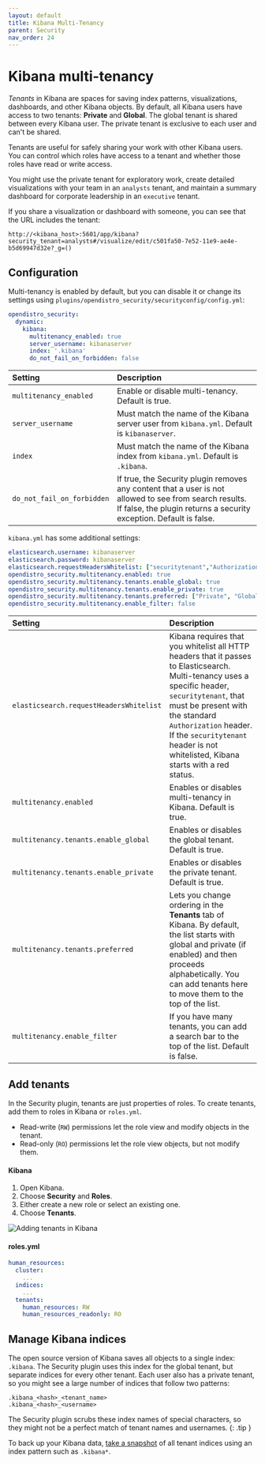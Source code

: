 ```yaml
---
layout: default
title: Kibana Multi-Tenancy
parent: Security
nav_order: 24
---
```


# Kibana multi-tenancy

*Tenants* in Kibana are spaces for saving index patterns, visualizations, dashboards, and other Kibana objects. By default, all Kibana users have access to two tenants: **Private** and **Global**. The global tenant is shared between every Kibana user. The private tenant is exclusive to each user and can't be shared.

Tenants are useful for safely sharing your work with other Kibana users. You can control which roles have access to a tenant and whether those roles have read or write access.

You might use the private tenant for exploratory work, create detailed visualizations with your team in an `analysts` tenant, and maintain a summary dashboard for corporate leadership in an `executive` tenant.

If you share a visualization or dashboard with someone, you can see that the URL includes the tenant:

```
http://<kibana_host>:5601/app/kibana?security_tenant=analysts#/visualize/edit/c501fa50-7e52-11e9-ae4e-b5d69947d32e?_g=()
```


## Configuration

Multi-tenancy is enabled by default, but you can disable it or change its settings using `plugins/opendistro_security/securityconfig/config.yml`:

```yml
opendistro_security:
  dynamic:
    kibana:
      multitenancy_enabled: true
      server_username: kibanaserver
      index: '.kibana'
      do_not_fail_on_forbidden: false
```

Setting | Description
:--- | :---
`multitenancy_enabled` | Enable or disable multi-tenancy. Default is true.
`server_username` | Must match the name of the Kibana server user from `kibana.yml`. Default is `kibanaserver`.
`index` | Must match the name of the Kibana index from `kibana.yml`. Default is `.kibana`.
`do_not_fail_on_forbidden` | If true, the Security plugin removes any content that a user is not allowed to see from search results. If false, the plugin returns a security exception. Default is false.

`kibana.yml` has some additional settings:

```yml
elasticsearch.username: kibanaserver
elasticsearch.password: kibanaserver
elasticsearch.requestHeadersWhitelist: ["securitytenant","Authorization"]
opendistro_security.multitenancy.enabled: true
opendistro_security.multitenancy.tenants.enable_global: true
opendistro_security.multitenancy.tenants.enable_private: true
opendistro_security.multitenancy.tenants.preferred: ["Private", "Global"]
opendistro_security.multitenancy.enable_filter: false
```

Setting | Description
:--- | :---
`elasticsearch.requestHeadersWhitelist` | Kibana requires that you whitelist all HTTP headers that it passes to Elasticsearch. Multi-tenancy uses a specific header, `securitytenant`, that must be present with the standard `Authorization` header. If the `securitytenant` header is not whitelisted, Kibana starts with a red status.
`multitenancy.enabled` | Enables or disables multi-tenancy in Kibana. Default is true.
`multitenancy.tenants.enable_global` | Enables or disables the global tenant. Default is true.
`multitenancy.tenants.enable_private` | Enables or disables the private tenant. Default is true.
`multitenancy.tenants.preferred` | Lets you change ordering in the **Tenants** tab of Kibana. By default, the list starts with global and private (if enabled) and then proceeds alphabetically. You can add tenants here to move them to the top of the list.
`multitenancy.enable_filter` | If you have many tenants, you can add a search bar to the top of the list. Default is false.


## Add tenants

In the Security plugin, tenants are just properties of roles. To create tenants, add them to roles in Kibana or `roles.yml`.

- Read-write (`RW`) permissions let the role view and modify objects in the tenant.
- Read-only (`RO`) permissions let the role view objects, but not modify them.


#### Kibana

1. Open Kibana.
1. Choose **Security** and **Roles**.
1. Either create a new role or select an existing one.
1. Choose **Tenants**.

![Adding tenants in Kibana](../../images/security-tenants.png)


#### roles.yml

```yml
human_resources:
  cluster:
    ...
  indices:
    ...
  tenants:
    human_resources: RW
    human_resources_readonly: RO
```


## Manage Kibana indices

The open source version of Kibana saves all objects to a single index: `.kibana`. The Security plugin uses this index for the global tenant, but separate indices for every other tenant. Each user also has a private tenant, so you might see a large number of indices that follow two patterns:

```
.kibana_<hash>_<tenant_name>
.kibana_<hash>_<username>
```

The Security plugin scrubs these index names of special characters, so they might not be a perfect match of tenant names and usernames.
{: .tip }

To back up your Kibana data, [take a snapshot](../../elasticsearch/snapshot-restore/) of all tenant indices using an index pattern such as `.kibana*`.
